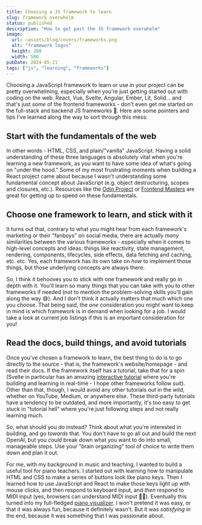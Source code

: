 ```yaml
---
title: Choosing a JS framework to learn
slug: framework-overwhelm
status: published
description: "How to get past the JS framework overwhelm"
image:
  url: ~assets/blog/covers/frameworks.png
  alt: "framework logos"
  height: 280
  width: 500
pubDate: 2024-05-21
tags: ["js", "learning", "frameworks"]
---
```


Choosing a JavaScript framework to learn or use in your project can be pretty overwhelming, especially when you're just getting started out with coding on the web. React, Vue, Svelte, Angular, Ember, Lit, Solid... and that's just _some_ of the frontend frameworks - don't even get me started on the full-stack and backend JS frameworks 🤯. Here are some pointers and tips I've learned along the way to sort through this mess:

## Start with the fundamentals of the web

In other words - HTML, CSS, and plain/"vanilla" JavaScript. Having a solid understanding of these three languages is absolutely vital when you're learning a new framework, as you want to have some idea of what's going on "under the hood." Some of my most frustrating moments when building a React project came about because I wasn't understanding some fundamental concept about JavaScript (e.g. object destructuring, scopes and closures, etc.). Resources like the [Odin Project](https://www.theodinproject.com/) or [Frontend Masters](https://frontendmasters.com/) are great for getting up to speed on these fundamentals.

## Choose one framework to learn, and stick with it

It turns out that, contrary to what you might hear from each framework's marketing or their "fanboys" on social media, there are actually _many_ similarities between the various frameworks - especially when it comes to high-level concepts and ideas: things like reactivity, state management, rendering, components, lifecycles, side effects, data fetching and caching, etc. etc. Yes, each framework has its own take on _how_ to implement those things, but those underlying concepts are always there.

So, I think it behooves you to stick with one framework and really go in depth with it. You'll learn so many things that you can take with you to other frameworks if needed (not to mention the problem-solving skills you'll gain along the way 😅). And I don't think it actually matters that much which one you choose. That being said, the _one_ consideration you might want to keep in mind is which framework is in demand when looking for a job. I would take a look at current job listings if this is an important consideration for you!

## Read the docs, build things, and avoid tutorials

Once you've chosen a framework to learn, the best thing to do is to go directly to the source - that is, the framework's website/homepage - and read their docs. If the framework itself has a tutorial, take that for a spin (Svelte in particular has an amazing [interactive tutorial](https://learn.svelte.dev/tutorial/welcome-to-svelte) where you're building and learning in real-time - I hope other frameworks follow suit). Other than that, though, I would avoid any other tutorials out in the wild, whether on YouTube, Medium, or anywhere else. These third-party tutorials have a tendency to be outdated, and more importantly, it's too easy to get stuck in "tutorial hell" where you're just following steps and not really learning much.

So, what should you do instead? Think about what you're interested in building, and go _towards_ that. You don't have to go all out and build the next OpenAI, but you _could_ break down what you want to do into small, manageable steps. Use your "brain organizing" tool of choice to write them down and plan it out.

For me, with my background in music and teaching, I wanted to build a useful tool for piano teachers. I started out with learning how to manipulate HTML and CSS to make a series of buttons look like piano keys. Then I learned how to use JavaScript and React to make those keys light up with mouse clicks, and then respond to keyboard input, and _then_ respond to MIDI input (yes, browsers can understand MIDI input 🎹🤯). Eventually this turned into my full-fledged [piano visualizer](http://project-skyblue-piano.vercel.app/). I won't pretend it was easy, or that it was always fun, because it definitely wasn't. But it was _satisfying_ in the end, because it was something that I was passionate about.
